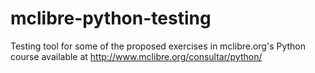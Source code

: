 # mclibre-python-testing
Testing tool for some of the proposed exercises in mclibre.org's Python course available at http://www.mclibre.org/consultar/python/
